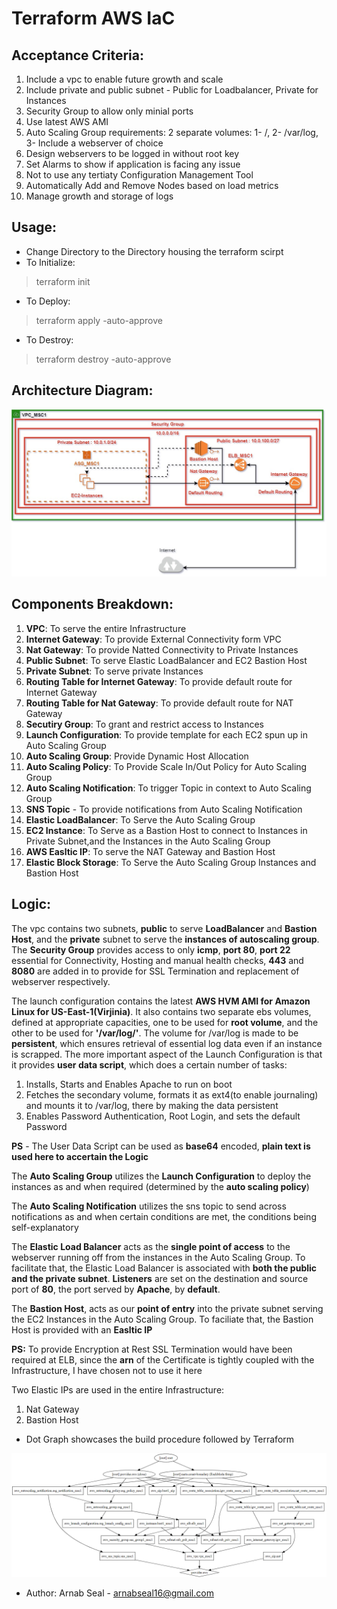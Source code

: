 # Terraform AWS IaC
## Acceptance Criteria:
1. Include a vpc to enable future growth and scale
2. Include private and public subnet - Public for Loadbalancer, Private for Instances
3. Security Group to allow only minial ports
4. Use latest AWS AMI
5. Auto Scaling Group requirements: 2 separate volumes: 1- /, 2- /var/log, 3- Include a webserver of choice
6. Design webservers to be logged in without root key
7. Set Alarms to show if application is facing any issue
8. Not to use any tertiaty Configuration Management Tool
9. Automatically Add and Remove Nodes based on load metrics
10. Manage growth and storage of logs
## Usage:
- Change Directory to the Directory housing the terraform scirpt
- To Initialize:
> terraform init

- To Deploy:
> terraform apply -auto-approve

- To Destroy:
> terraform destroy -auto-approve
## Architecture Diagram:
![Screenshot](MasterCard.jpg)
## Components Breakdown:
1. **VPC**: To serve the entire Infrastructure
2. **Internet Gateway**: To provide External Connectivity form VPC
3. **Nat Gateway**: To provide Natted Connectivity to Private Instances
4. **Public Subnet**: To serve Elastic LoadBalancer and EC2 Bastion Host
5. **Private Subnet**: To serve private Instances
6. **Routing Table for Internet Gateway**: To provide default route for Internet Gateway
7. **Routing Table for Nat Gateway**: To provide default route for NAT Gateway
8. **Secutiry Group**: To grant and restrict access to Instances
9. **Launch Configuration**: To provide template for each EC2 spun up in Auto Scaling Group
10. **Auto Scaling Group**: Provide Dynamic Host Allocation
11. **Auto Scaling Policy**: To Provide Scale In/Out Policy for Auto Scaling Group
12. **Auto Scaling Notification**: To trigger Topic in context to Auto Scaling Group
13. **SNS Topic** - To provide notifications from Auto Scaling Notification
14. **Elastic LoadBalancer**: To Serve the Auto Scaling Group
15. **EC2 Instance**: To Serve as a Bastion Host to connect to Instances in Private Subnet,and the Instances in the Auto Scaling Group
16. **AWS Easltic IP**: To serve the NAT Gateway and Bastion Host
17. **Elastic Block Storage**: To Serve the Auto Scaling Group Instances and Bastion Host
## Logic:
The vpc contains two subnets, **public** to serve **LoadBalancer** and **Bastion Host**, and the **private** subnet to serve the **instances of autoscaling group**. The **Security Group** provides access to only **icmp**, **port 80**, **port 22** essential for Connectivity, Hosting and manual health checks, **443** and **8080** are added in to provide for SSL Termination and replacement of webserver respectively.

The launch configuration contains the latest **AWS HVM AMI for Amazon Linux for US-East-1(Virjinia)**. It also contains two separate ebs volumes, defined at appropriate capacities, one to be used for **root volume**, and the other to be used for **'/var/log/'**. The volume for /var/log is made to be **persistent**, which ensures retrieval of essential log data even if an instance is scrapped. The more important aspect of the Launch Configuration is that it provides **user data script**, which does a certain number of tasks:
1. Installs, Starts and Enables Apache to run on boot
2. Fetches the secondary volume, formats it as ext4(to enable journaling) and mounts it to /var/log, there by making the data persistent
3. Enables Password Authentication, Root Login, and sets the default Password

**PS** - The User Data Script can be used as **base64** encoded, **plain text is used here to accertain the Logic**

The **Auto Scaling Group** utilizes the **Launch Configuration** to deploy the instances as and when required (determined by the **auto scaling policy**)

The **Auto Scaling Notification** utilizes the sns topic to send across notifications as and when certain conditions are met, the conditions being self-explanatory

The **Elastic Load Balancer** acts as the **single point of access** to the webserver running off from the instances in the Auto Scaling Group. To facilitate that, the Elastic Load Balancer is associated with **both the public and the private subnet**. **Listeners** are set on the destination and source port of **80**, the port served by **Apache**, by **default**.

The **Bastion Host**, acts as our **point of entry** into the private subnet serving the EC2 Instances in the Auto Scaling Group. To faciliate that, the Bastion Host is provided with an **Easltic IP**

**PS:** To provide Encryption at Rest SSL Termination would have been required at ELB, since the **arn** of the Certificate is tightly coupled with the Infrastructure, I have chosen not to use it here

Two Elastic IPs are used in the entire Infrastructure:
1. Nat Gateway
2. Bastion Host

- Dot Graph showcases the build procedure followed by Terraform 

![Screenshot](DotGraph_Deployment_Visualization.jpeg)

- Author: Arnab Seal - arnabseal16@gmail.com

